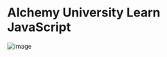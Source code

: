 # Alchemy University Learn JavaScript

![image](https://github.com/companyakis/learn-js/assets/77589867/e96ed355-09a6-4136-ba3d-5d557cd7462e)


